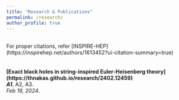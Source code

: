 ```yaml
---
title: "Research & Publications"
permalink: /research/
author_profile: true
---
```

<br>
For proper citations, refer [INSPIRE-HEP](https://inspirehep.net/authors/1613452?ui-citation-summary=true)<br>
<br>
<br>
<b>[Exact black holes in string-inspired Euler-Heisenberg theory](https://thnakas.github.io/research/2402.12459)</b> <br>
<i><b>A1</b></i>, A2, A3.<br>
<i>Feb 19, 2024</i>.
<br>
<br>

